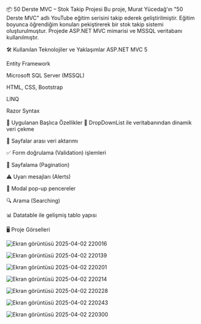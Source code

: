 📦 50 Derste MVC – Stok Takip Projesi
Bu proje, Murat Yücedağ'ın "50 Derste MVC" adlı YouTube eğitim serisini takip ederek geliştirilmiştir. Eğitim boyunca öğrendiğim konuları pekiştirerek bir stok takip sistemi oluşturulmuştur. Projede ASP.NET MVC mimarisi ve MSSQL veritabanı kullanılmıştır.

🛠️ Kullanılan Teknolojiler ve Yaklaşımlar
ASP.NET MVC 5

Entity Framework

Microsoft SQL Server (MSSQL)

HTML, CSS, Bootstrap

LINQ

Razor Syntax

🚀 Uygulanan Başlıca Özellikler
🔽 DropDownList ile veritabanından dinamik veri çekme

🔁 Sayfalar arası veri aktarımı

✅ Form doğrulama (Validation) işlemleri

📄 Sayfalama (Pagination)

⚠️ Uyarı mesajları (Alerts)

💬 Modal pop-up pencereler

🔍 Arama (Searching)

📊 Datatable ile gelişmiş tablo yapısı

🖥️ Proje Görselleri

![Ekran görüntüsü 2025-04-02 220016](https://github.com/user-attachments/assets/685f5cb6-0a90-4867-b98b-03f5e089d61d)

![Ekran görüntüsü 2025-04-02 220139](https://github.com/user-attachments/assets/4c00b04e-8f88-420f-a2dd-f3497fc2d416)

![Ekran görüntüsü 2025-04-02 220201](https://github.com/user-attachments/assets/1ac0ab25-efca-4527-bc18-d4ce8f4f59b5)

![Ekran görüntüsü 2025-04-02 220214](https://github.com/user-attachments/assets/8dc78e9a-75ed-45ec-97e2-ffe405f7410a)

![Ekran görüntüsü 2025-04-02 220228](https://github.com/user-attachments/assets/4ec5020b-6221-471a-8cda-9b28981965dd)

![Ekran görüntüsü 2025-04-02 220243](https://github.com/user-attachments/assets/96108c43-40e1-4f13-a69d-124a7a95ca64)

![Ekran görüntüsü 2025-04-02 220300](https://github.com/user-attachments/assets/c5c3ec86-714b-408d-a12c-dcb145545280)
